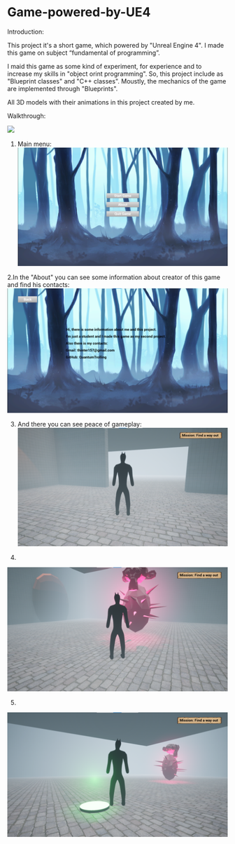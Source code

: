 # Game-powered-by-UE4
Introduction:

This project it's a short game, which powered by "Unreal Engine 4". I made this game on subject “fundamental of programming”.

I maid this game as some kind of experiment, for experience and to increase my skills in "object orint programming". So, this project include as "Blueprint classes" and "C++ classes". Moustly, the mechanics of the game are implemented through "Blueprints".

All 3D models with their animations in this project created by me. 

Walkthrough:

![](Screen's/WalkingthroughtShort.gif)

1. Main menu:
![](Screen's/menu.png)

2.In the "About" you can see some information about creator of this game and find his contacts:
![](Screen's/about.png)

3. And there you can see peace of gameplay:
![](Screen's/gameplay1.png)

4.
![](Screen's/gameplay2.png)

5.
![](Screen's/gameplay5.png)
